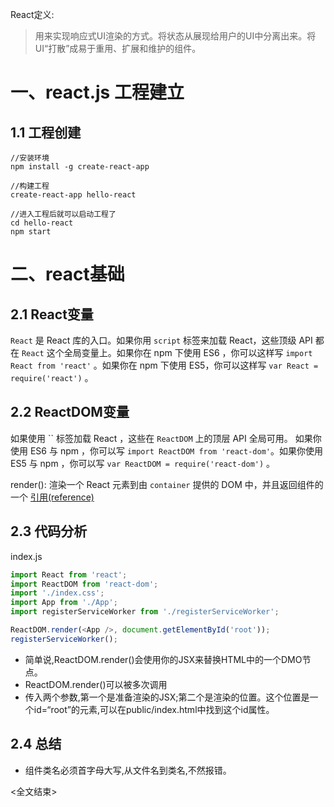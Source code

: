 React定义:
>用来实现响应式UI渲染的方式。将状态从展现给用户的UI中分离出来。将UI“打散”成易于重用、扩展和维护的组件。


# 一、react.js 工程建立

## 1.1 工程创建

```
//安装环境
npm install -g create-react-app
```
```
//构建工程
create-react-app hello-react
```

```
//进入工程后就可以启动工程了
cd hello-react
npm start
```
# 二、react基础

## 2.1 React变量

`React` 是 React 库的入口。如果你用 `script` 标签来加载 React，这些顶级 API 都在 `React` 这个全局变量上。如果你在 npm 下使用 ES6 ，你可以这样写 `import React from 'react'` 。如果你在 npm 下使用 ES5，你可以这样写 `var React = require('react')` 。

## 2.2 ReactDOM变量

如果使用 `` 标签加载 React  ，这些在 `ReactDOM` 上的顶层 API 全局可用。 如果你使用 ES6 与 npm ，你可以写 `import ReactDOM from 'react-dom'`。如果你使用 ES5 与 npm ，你可以写 `var ReactDOM = require('react-dom')` 。

render():
渲染一个 React 元素到由 `container` 提供的 DOM 中，并且返回组件的一个 [引用(reference)](http://www.css88.com/react/docs/more-about-refs.html) 

## 2.3 代码分析
index.js
```js
import React from 'react';
import ReactDOM from 'react-dom';
import './index.css';
import App from './App';
import registerServiceWorker from './registerServiceWorker';

ReactDOM.render(<App />, document.getElementById('root'));
registerServiceWorker();
```
- 简单说,ReactDOM.render()会使用你的JSX来替换HTML中的一个DMO节点。
- ReactDOM.render()可以被多次调用
- 传入两个参数,第一个是准备渲染的JSX;第二个是渲染的位置。这个位置是一个id=“root”的元素,可以在public/index.html中找到这个id属性。

## 2.4 总结

- 组件类名必须首字母大写,从文件名到类名,不然报错。

<全文结束>